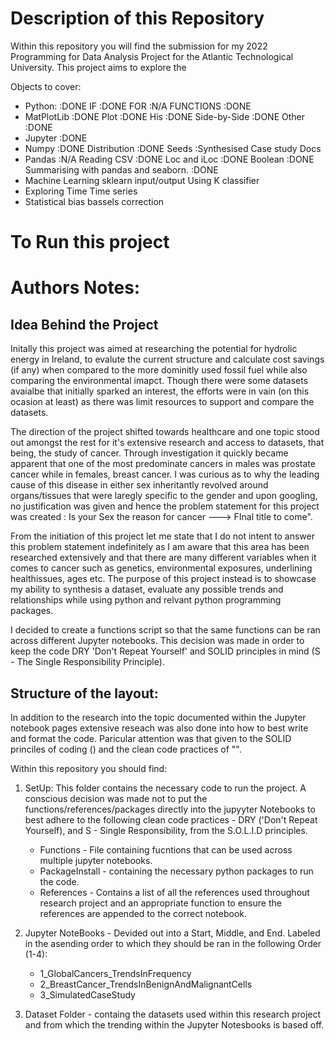 # Description of this Repository
Within this repository you will find the submission for my 2022 Programming for Data Analysis Project for the Atlantic Technological University. This project aims to explore the 


Objects to cover:
- Python:                             :DONE
IF                                    :DONE
FOR                                   :N/A
FUNCTIONS                             :DONE
- MatPlotLib                          :DONE
Plot                                  :DONE
His                                   :DONE
Side-by-Side                          :DONE
Other                                 :DONE
- Jupyter                             :DONE
- Numpy                               :DONE
Distribution                          :DONE
Seeds                                 :Synthesised Case study
Docs
- Pandas                              :N/A
Reading CSV                           :DONE
Loc and iLoc                          :DONE
Boolean                               :DONE
Summarising with pandas and seaborn.  :DONE
- Machine Learning 
sklearn
input/output
Using K
classifier
- Exploring Time
Time series
- Statistical bias
bassels correction 
# To Run this project 

# Authors Notes:
## Idea Behind the Project 
Initally this project was aimed at researching the potential for hydrolic energy in Ireland, to evalute the current structure and calculate cost savings (if any) when compared to the more dominitly used fossil fuel while also comparing the environmental imapct. Though there were some datasets avaialbe that initially sparked an interest, the efforts were in vain (on this ocasion at least) as there was limit resources to support and compare the datasets. 

The direction of the project shifted towards healthcare and one topic stood out amongst the rest for it's extensive research and access to datasets, that being, the study of cancer. Through investigation it quickly became apparent that one of the most predominate cancers in males was prostate cancer while in females, breast cancer. I was curious as to why the leading cause of this disease in either sex inheritantly revolved around organs/tissues that were laregly specific to the gender and upon googling, no justification was given and hence the problem statement for this project was created : Is your Sex the reason for cancer ---> FInal title to come". 

From the initiation of this project let me state that I do not intent to answer this problem statement indefinitely as I am aware that this area has been researched extensively and that there are many different variables when it comes to cancer such as genetics, environmental exposures, underlining healthissues, ages etc. The purpose of this project instead is to showcase my ability to synthesis a dataset, evaluate any possible trends and relationships while using python and relvant python programming packages. 

I decided to create a functions script so that the same functions can be ran across different Jupyter notebooks. This decision was made in order to keep the code DRY 'Don't Repeat Yourself' and SOLID principles in mind (S - The Single Responsibility Principle). 

## Structure of the layout:
In addition to the research into the topic documented within the Jupyter notebook pages extensive reseach was also done into how to best write and format the code. Paricular attention was that given to the SOLID princiles of coding () and the clean code practices of "". 

Within this repository you should find:
1. SetUp: This folder contains the necessary code to run the project. A conscious decision was made not to put the functions/references/packages directly into the jupyyter Notebooks to best adhere to the following clean code practices - DRY ('Don't Repeat Yourself), and S - Single Responsibility, from the S.O.L.I.D principles. 
    - Functions - File containing fucntions that can be used across multiple jupyter notebooks. 
    - PackageInstall - containing the necessary python packages to run the code. 
    - References - Contains a list of all the references used throughout research project and an appropriate function to ensure the references are appended to the correct notebook. 
2. Jupyter NoteBooks - Devided out into a Start, Middle, and End. Labeled in the asending order to which they should be ran in the following Order (1-4):
    - 1_GlobalCancers_TrendsInFrequency
    - 2_BreastCancer_TrendsInBenignAndMalignantCells
    - 3_SimulatedCaseStudy

3. Dataset Folder - containg the datasets used within this research project and from which the trending within the Jupyter Notesbooks is based off. 
 